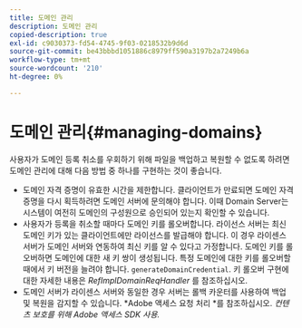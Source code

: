```yaml
---
title: 도메인 관리
description: 도메인 관리
copied-description: true
exl-id: c9030373-fd54-4745-9f03-0218532b9d6d
source-git-commit: be43bbbd1051886c8979ff590a3197b2a7249b6a
workflow-type: tm+mt
source-wordcount: '210'
ht-degree: 0%

---
```


# 도메인 관리{#managing-domains}

사용자가 도메인 등록 취소를 우회하기 위해 파일을 백업하고 복원할 수 없도록 하려면 도메인 관리에 대해 다음 방법 중 하나를 구현하는 것이 좋습니다.

* 도메인 자격 증명이 유효한 시간을 제한합니다. 클라이언트가 만료되면 도메인 자격 증명을 다시 획득하려면 도메인 서버에 문의해야 합니다. 이때 Domain Server는 시스템이 여전히 도메인의 구성원으로 승인되어 있는지 확인할 수 있습니다.
* 사용자가 등록을 취소할 때마다 도메인 키를 롤오버합니다. 라이선스 서버는 최신 도메인 키가 있는 클라이언트에만 라이선스를 발급해야 합니다. 이 경우 라이센스 서버가 도메인 서버와 연동하여 최신 키를 알 수 있다고 가정합니다. 도메인 키를 롤오버하면 도메인에 대한 새 키 쌍이 생성됩니다. 특정 도메인에 대한 키를 롤오버할 때에서 키 버전을 늘려야 합니다. `generateDomainCredential`. 키 롤오버 구현에 대한 자세한 내용은 *RefImplDomainReqHandler* 를 참조하십시오.
* 도메인 서버가 라이센스 서버와 동일한 경우 서버는 롤백 카운터를 사용하여 백업 및 복원을 감지할 수 있습니다. *Adobe 액세스 요청 처리 *를 참조하십시오. *컨텐츠 보호를 위해 Adobe 액세스 SDK 사용.*
